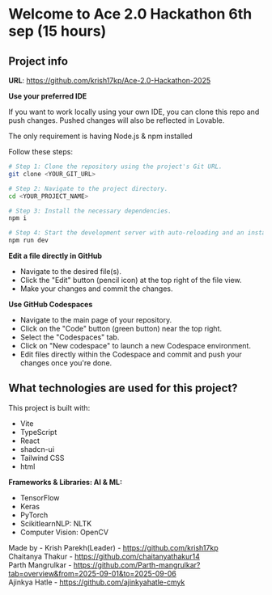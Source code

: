 # Welcome to Ace 2.0 Hackathon 6th sep (15 hours)

## Project info

**URL**: https://github.com/krish17kp/Ace-2.0-Hackathon-2025

**Use your preferred IDE**

If you want to work locally using your own IDE, you can clone this repo and push changes. Pushed changes will also be reflected in Lovable.

The only requirement is having Node.js & npm installed

Follow these steps:

```sh
# Step 1: Clone the repository using the project's Git URL.
git clone <YOUR_GIT_URL>

# Step 2: Navigate to the project directory.
cd <YOUR_PROJECT_NAME>

# Step 3: Install the necessary dependencies.
npm i

# Step 4: Start the development server with auto-reloading and an instant preview.
npm run dev
```

**Edit a file directly in GitHub**

- Navigate to the desired file(s).
- Click the "Edit" button (pencil icon) at the top right of the file view.
- Make your changes and commit the changes.

**Use GitHub Codespaces**

- Navigate to the main page of your repository.
- Click on the "Code" button (green button) near the top right.
- Select the "Codespaces" tab.
- Click on "New codespace" to launch a new Codespace environment.
- Edit files directly within the Codespace and commit and push your changes once you're done.

## What technologies are used for this project?

This project is built with:

- Vite
- TypeScript
- React
- shadcn-ui
- Tailwind CSS
- html

**Frameworks & Libraries: AI & ML:**

- TensorFlow
- Keras
- PyTorch
- ScikitlearnNLP: NLTK
- Computer Vision: OpenCV

Made by -
Krish Parekh(Leader)  - https://github.com/krish17kp
<br>
Chaitanya Thakur     - https://github.com/chaitanyathakur14
<br>
Parth Mangrulkar    - https://github.com/Parth-mangrulkar?tab=overview&from=2025-09-01&to=2025-09-06
<br>
Ajinkya Hatle      - https://github.com/ajinkyahatle-cmyk
